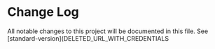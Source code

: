 # Change Log

All notable changes to this project will be documented in this file. See [standard-version](DELETED_URL_WITH_CREDENTIALS